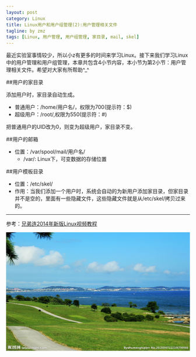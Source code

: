 ```yaml
---
layout: post
category: Linux
title: Linux用户和用户组管理(2):用户管理相关文件
tagline: by zmz
tags: [Linux, 用户管理, 用户组管理, 家目录, mail, skel]
---
```


最近实验室事情较少，所以小z有更多的时间来学习Linux。接下来我们学习Linux中的用户管理和用户组管理，本章共包含4小节内容，本小节为第2小节：用户管理相关文件。希望对大家有所帮助^_^

<!--more-->

##用户的家目录

添加用户时，家目录自动生成。

+ 普通用户：/home/用户名/，权限为700(提示符：$)
+ 超级用户：/root/,权限为550(提示符：#)

把普通用户的UID改为0，则变为超级用户，家目录不变。

##用户的邮箱
+ 位置：/var/spool/mail/用户名/
    + /var/: Linux下，可变数据的存储位置

##用户模板目录

+ 位置：/etc/skel/
+ 作用：当我们添加一个用户时，系统会自动的为新用户添加家目录，但家目录并不是空的，里面有一些隐藏文件，这些隐藏文件就是从/etc/skel/拷贝过来的。

***

参考：[兄弟连2014年新版Linux视频教程](http://bbs.lampbrother.net/read-htm-tid-161465.html)

![vim logo](/img/user_group_manage.jpg)